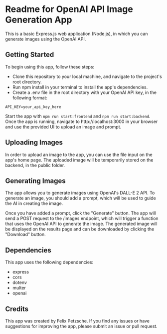# Readme for OpenAI API Image Generation App

This is a basic Express.js web application (Node.js), in which you can generate images using the OpenAI API.

## Getting Started

To begin using this app, follow these steps:

* Clone this repository to your local machine, and navigate to the project's root directory.
* Run npm install in your terminal to install the app's dependencies.
* Create a .env file in the root directory with your OpenAI API key, in the following format:


``` 
API_KEY=your_api_key_here
```





Start the app with `npm run start:frontend` and `npm run start:backend`.
Once the app is running, navigate to http://localhost:3000 in your browser and use the provided UI to upload an image and prompt.

## Uploading Images

In order to upload an image to the app, you can use the file input on the app's home page. The uploaded image will be temporarily stored on the backend, in the public folder.

## Generating Images

The app allows you to generate images using OpenAI's DALL-E 2 API. To generate an image, you should add a prompt, which will be used to guide the AI in creating the image.

Once you have added a prompt, click the "Generate" button. The app will send a POST request to the /images endpoint, which will trigger a function that uses the OpenAI API to generate the image. The generated image will be displayed on the results page and can be downloaded by clicking the "Download" button.

## Dependencies

This app uses the following dependencies:

* express
* cors
* dotenv
* multer
* openai

## Credits

This app was created by Felix Petzsche. If you find any issues or have suggestions for improving the app, please submit an issue or pull request.